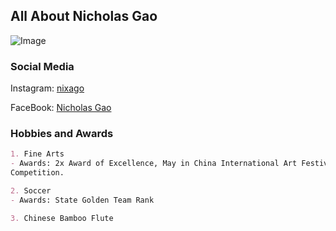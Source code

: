 ## All About Nicholas Gao

![Image](src)

### Social Media

Instagram: [nixago](https://www.instagram.com/nixago/?hl=en)

FaceBook: [Nicholas Gao](https://www.facebook.com/profile.php?id=100068866316529)

### Hobbies and Awards 

```markdown
1. Fine Arts
- Awards: 2x Award of Excellence, May in China International Art Festival Young Artist
Competition. 

2. Soccer
- Awards: State Golden Team Rank 

3. Chinese Bamboo Flute



```
